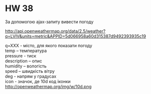 # HW 38
За допомогою ajax-запиту вивести погоду



http://api.openweathermap.org/data/2.5/weather?q=LVIV&units=metric&APPID=5d066958a60d315387d9492393935c19

q=XXX - місто, для якого показати погоду\
temp – температура\
pressure - тиск\
description – опис\
humidity – вологість\
speed – швидкість вітру\
deg - напрям у градусах\
icon - значок, де 10d код іконки\
http://openweathermap.org/img/w/10d.png
